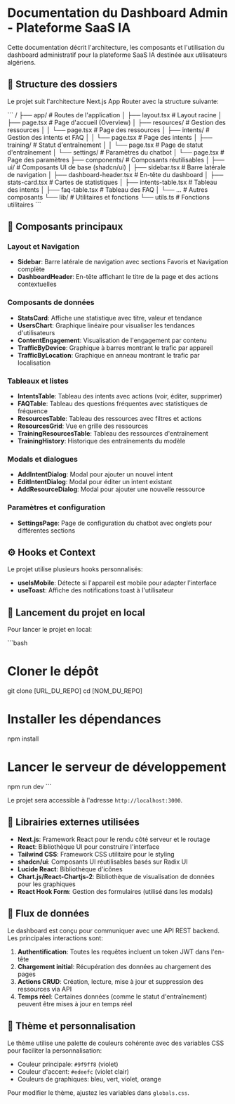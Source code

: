 # Documentation du Dashboard Admin - Plateforme SaaS IA

Cette documentation décrit l'architecture, les composants et l'utilisation du dashboard administratif pour la plateforme SaaS IA destinée aux utilisateurs algériens.

## 📁 Structure des dossiers

Le projet suit l'architecture Next.js App Router avec la structure suivante:

\`\`\`
/
├── app/                    # Routes de l'application
│   ├── layout.tsx          # Layout racine
│   ├── page.tsx            # Page d'accueil (Overview)
│   ├── resources/          # Gestion des ressources
│   │   └── page.tsx        # Page des ressources
│   ├── intents/            # Gestion des intents et FAQ
│   │   └── page.tsx        # Page des intents
│   ├── training/           # Statut d'entraînement
│   │   └── page.tsx        # Page de statut d'entraînement
│   └── settings/           # Paramètres du chatbot
│       └── page.tsx        # Page des paramètres
├── components/             # Composants réutilisables
│   ├── ui/                 # Composants UI de base (shadcn/ui)
│   ├── sidebar.tsx         # Barre latérale de navigation
│   ├── dashboard-header.tsx # En-tête du dashboard
│   ├── stats-card.tsx      # Cartes de statistiques
│   ├── intents-table.tsx   # Tableau des intents
│   ├── faq-table.tsx       # Tableau des FAQ
│   └── ...                 # Autres composants
└── lib/                    # Utilitaires et fonctions
    └── utils.ts            # Fonctions utilitaires
\`\`\`

## 🧩 Composants principaux

### Layout et Navigation

- **Sidebar**: Barre latérale de navigation avec sections Favoris et Navigation complète
- **DashboardHeader**: En-tête affichant le titre de la page et des actions contextuelles

### Composants de données

- **StatsCard**: Affiche une statistique avec titre, valeur et tendance
- **UsersChart**: Graphique linéaire pour visualiser les tendances d'utilisateurs
- **ContentEngagement**: Visualisation de l'engagement par contenu
- **TrafficByDevice**: Graphique à barres montrant le trafic par appareil
- **TrafficByLocation**: Graphique en anneau montrant le trafic par localisation

### Tableaux et listes

- **IntentsTable**: Tableau des intents avec actions (voir, éditer, supprimer)
- **FAQTable**: Tableau des questions fréquentes avec statistiques de fréquence
- **ResourcesTable**: Tableau des ressources avec filtres et actions
- **ResourcesGrid**: Vue en grille des ressources
- **TrainingResourcesTable**: Tableau des ressources d'entraînement
- **TrainingHistory**: Historique des entraînements du modèle

### Modals et dialogues

- **AddIntentDialog**: Modal pour ajouter un nouvel intent
- **EditIntentDialog**: Modal pour éditer un intent existant
- **AddResourceDialog**: Modal pour ajouter une nouvelle ressource

### Paramètres et configuration

- **SettingsPage**: Page de configuration du chatbot avec onglets pour différentes sections

## ⚙️ Hooks et Context

Le projet utilise plusieurs hooks personnalisés:

- **useIsMobile**: Détecte si l'appareil est mobile pour adapter l'interface
- **useToast**: Affiche des notifications toast à l'utilisateur

## 🧪 Lancement du projet en local

Pour lancer le projet en local:

\`\`\`bash
# Cloner le dépôt
git clone [URL_DU_REPO]
cd [NOM_DU_REPO]

# Installer les dépendances
npm install

# Lancer le serveur de développement
npm run dev
\`\`\`

Le projet sera accessible à l'adresse `http://localhost:3000`.

## 🧩 Librairies externes utilisées

- **Next.js**: Framework React pour le rendu côté serveur et le routage
- **React**: Bibliothèque UI pour construire l'interface
- **Tailwind CSS**: Framework CSS utilitaire pour le styling
- **shadcn/ui**: Composants UI réutilisables basés sur Radix UI
- **Lucide React**: Bibliothèque d'icônes
- **Chart.js/React-Chartjs-2**: Bibliothèque de visualisation de données pour les graphiques
- **React Hook Form**: Gestion des formulaires (utilisé dans les modals)

## 🔄 Flux de données

Le dashboard est conçu pour communiquer avec une API REST backend. Les principales interactions sont:

1. **Authentification**: Toutes les requêtes incluent un token JWT dans l'en-tête
2. **Chargement initial**: Récupération des données au chargement des pages
3. **Actions CRUD**: Création, lecture, mise à jour et suppression des ressources via API
4. **Temps réel**: Certaines données (comme le statut d'entraînement) peuvent être mises à jour en temps réel

## 🎨 Thème et personnalisation

Le thème utilise une palette de couleurs cohérente avec des variables CSS pour faciliter la personnalisation:

- Couleur principale: `#9f9ff8` (violet)
- Couleur d'accent: `#edeefc` (violet clair)
- Couleurs de graphiques: bleu, vert, violet, orange

Pour modifier le thème, ajustez les variables dans `globals.css`.
